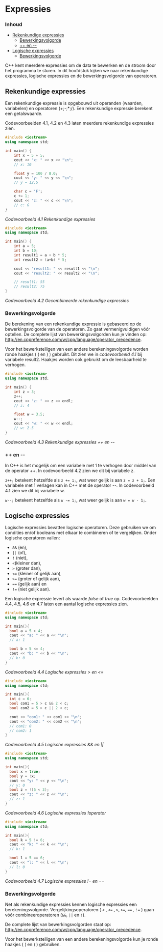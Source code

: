 # Expressies[](title-id) <!-- omit in toc -->

### Inhoud[](toc-id) <!-- omit in toc -->
- [Rekenkundige expressies](#rekenkundige-expressies)
  - [Bewerkingsvolgorde](#bewerkingsvolgorde)
  - [++ en --](#-en---)
- [Logische expressies](#logische-expressies)
  - [Bewerkingsvolgorde](#bewerkingsvolgorde-1)


C++ kent meerdere expressies om de data te bewerken en de stroom door het programma
te sturen. In dit hoofdstuk kijken we naar rekenkundige expressies, logische
expressies en de bewerkingsvolgorde van operatoren.

## Rekenkundige expressies
Een rekenkundige expressie is opgebouwd uit operanden (waarden, variabelen) en operatoren (+;-;*;/). Een rekenkundige expressie berekent een getalswaarde. 

Codevoorbeelden 4.1, 4.2 en 4.3 laten meerdere rekenkundige expressies zien.

```cpp
#include <iostream>
using namespace std;

int main() {
    int x = 5 + 5;
    cout << "x: " << x << "\n";
    // x: 10

    float y = 100 / 8.0;
    cout << "y: " << y << "\n";
    // y = 12.5

    char c = 'F';
    c += 1;
    cout << "c: " << c << "\n";
    // c: G
}
```
*Codevoorbeeld 4.1 Rekenkundige expressies*

```cpp
#include <iostream>
using namespace std;

int main() {
    int a = 5;
    int b = 10;
    int result1 = a + b * 5;
    int result2 = (a+b) * 5;

    cout << "result1: " << result1 << "\n";
    cout << "result2: " << result2 << "\n";

    // result1: 55
    // result2: 75
}
```
*Codevoorbeeld 4.2 Gecombineerde rekenkundige expressies*

### Bewerkingsvolgorde
De berekening van een rekenkundige expressie is gebaseerd op de bewerkingsvolgorde van de operatoren. Zo gaat vermenigvuldigen vóór optellen. 
De complete lijst van bewerkingsvolgorden kun je vinden op: http://en.cppreference.com/w/cpp/language/operator_precedence.

Voor het bewerkstelligen
van een andere berekeningsvolgorde worden ronde haakjes ( ( en ) ) gebruikt. Dit zien
we in *codevoorbeeld 4.1* bij variabele result2. Haakjes worden ook gebruikt om de leesbaarheid te verhogen.

```cpp
#include <iostream>
using namespace std;

int main() {
    int z = 3;
    z++;
    cout << "z: " << z << endl;
    // z: 4

    float w = 3.5;
    w--;
    cout << "w: " << w << endl;
    // w: 2.5
}
```
*Codevoorbeeld 4.3 Rekenkundige expressies ++ en --*

### ++ en --
In C++ is het mogelijk om een variabele met 1 te verhogen door middel van de operator ++. In codevoorbeeld 4.2 zien we dit bij variabele z.

`z++;` betekent hetzelfde als `z += 1;`, wat weer gelijk is aan `z = z + 1;`. Een variabele met
1 verlagen kan in C++ met de operator --. In codevoorbeeld 4.1 zien we dit bij
variabele w.  

`w--;` betekent hetzelfde als `w -= 1;`, wat weer gelijk is aan `w = w - 1;`.

## Logische expressies

Logische expressies bevatten logische operatoren. Deze gebruiken we om condities
en/of booleans met elkaar te combineren of te vergelijken. Onder logische operatoren
vallen:
- `&&` (en), 
- `||` (of), 
- `!` (niet), 
- `<`(kleiner dan), 
- `>` (groter dan), 
- `<=` (kleiner of gelijk aan), 
- `>=` (groter of gelijk aan), 
- `==` (gelijk aan) en 
- `!=` (niet gelijk aan). 

Een logische expressie levert als waarde *false* of *true* op. Codevoorbeelden 4.4, 4.5, 4.6 en 4.7 laten een aantal logische expressies zien.

```cpp
#include <iostream>
using namespace std;

int main(){
  bool a = 5 > 4;
  cout << "a: " << a << "\n";
  // a: 1

  bool b = 5 <= 4;
  cout << "b: " << b << "\n";
  // b: 0
}
```
*Codevoorbeeld 4.4 Logische expressies > en <=*

```cpp
#include <iostream>
using namespace std;

int main(){
  int c = 6;
  bool com1 = 5 > c && 2 < c;
  bool com2 = 5 > c || 2 < c;

  cout << "com1: " << com1 << "\n";
  cout << "com2: " << com2 << "\n";
  // com1: 0
  // com2: 1
}
```
*Codevoorbeeld 4.5 Logische expressies && en ||*

```cpp
#include <iostream>
using namespace std;

int main(){
  bool x = true;
  bool y = !x;
  cout << "y: " << y << "\n";
  // y: 0
  bool z = !(5 < 3);
  cout << "z: " << z << "\n";
  // z: 1
}
```
*Codevoorbeeld 4.6 Logische expressies !operator*

```cpp
#include <iostream>
using namespace std;

int main(){
  bool k = 5 != 6;
  cout << "k: " << k << "\n";
  // k: 1

  bool l = 5 == 6;
  cout << "l: " << l << "\n";
  // l: 0
}
```
*Codevoorbeeld 4.7 Logische expressies != en ==*

### Bewerkingsvolgorde
Net als rekenkundige expressies kennen logische expressies een berekeningsvolgorde.
Vergelijkingsoperatoren ( `<` , `<=` , `>`, `>=`, `==` , `!=` ) gaan vóór combineeroperatoren
(`&&`, `||` en `!`).

De complete lijst van bewerkingsvolgorden staat op: http://en.cppreference.com/w/cpp/language/operator_precedence.

Voor het bewerkstelligen van een andere berekeningsvolgorde kun je ronde haakjes ( ( en ) ) gebruiken.

